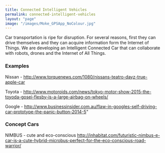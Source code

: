 ```yaml
---
title: Connected Intelligent Vehicles
permalink: connected-intelligent-vehicles
layout: "page"
image: "/images/Moke_GPSApp_NoColour.jpg"
---
```


Car transportation is ripe for disruption. For several reasons, first they can drive themselves and they can acquire information form the Internet of Things. We are developing an Intelligent Connected Car that can collaborate with robots, drones and the Internet of All Things.

### Examples
 
Nissan - http://www.torquenews.com/1080/nissans-teatro-dayz-true-apple-car

Toyota - http://www.motoroids.com/news/tokyo-motor-show-2015-the-toyoda-gosei-flesby-is-a-large-airbag-on-wheels/

Google - http://www.businessinsider.com.au/flaw-in-googles-self-driving-car-prototype-the-panic-button-2014-5"  
        
### Concept Cars

NIMBUS - cute and eco-conscious http://inhabitat.com/futuristic-nimbus-e-car-is-a-cute-hybrid-microbus-perfect-for-the-eco-conscious-road-warrior/
